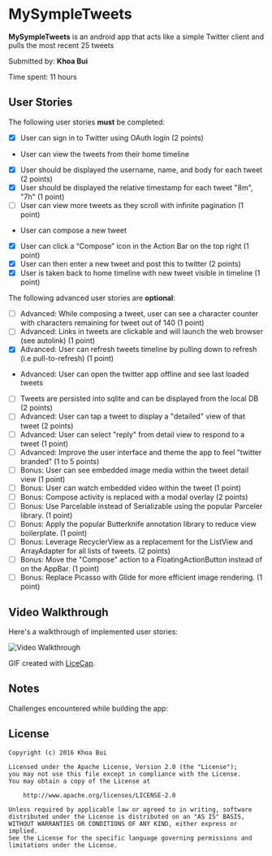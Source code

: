 # MySympleTweets

**MySympleTweets** is an android app that acts like a simple Twitter client and pulls the most recent 25 tweets

Submitted by: **Khoa Bui**

Time spent: 11 hours

## User Stories

The following user stories **must** be completed:

* [x] User can sign in to Twitter using OAuth login (2 points)
* User can view the tweets from their home timeline
* [x] User should be displayed the username, name, and body for each tweet (2 points)
* [x] User should be displayed the relative timestamp for each tweet "8m", "7h" (1 point)
* [ ] User can view more tweets as they scroll with infinite pagination (1 point)
* User can compose a new tweet
* [x] User can click a “Compose” icon in the Action Bar on the top right (1 point)
* [x] User can then enter a new tweet and post this to twitter (2 points)
* [x] User is taken back to home timeline with new tweet visible in timeline (1 point)

The following advanced user stories are **optional**:

* [ ] Advanced: While composing a tweet, user can see a character counter with characters remaining for tweet out of 140 (1 point)
* [ ] Advanced: Links in tweets are clickable and will launch the web browser (see autolink) (1 point)
* [x] Advanced: User can refresh tweets timeline by pulling down to refresh (i.e pull-to-refresh) (1 point)
* Advanced: User can open the twitter app offline and see last loaded tweets
* [ ] Tweets are persisted into sqlite and can be displayed from the local DB (2 points)
* [ ] Advanced: User can tap a tweet to display a "detailed" view of that tweet (2 points)
* [ ] Advanced: User can select "reply" from detail view to respond to a tweet (1 point)
* [ ] Advanced: Improve the user interface and theme the app to feel "twitter branded" (1 to 5 points)
* [ ] Bonus: User can see embedded image media within the tweet detail view (1 point)
* [ ] Bonus: User can watch embedded video within the tweet (1 point)
* [ ] Bonus: Compose activity is replaced with a modal overlay (2 points)
* [ ] Bonus: Use Parcelable instead of Serializable using the popular Parceler library. (1 point)
* [ ] Bonus: Apply the popular Butterknife annotation library to reduce view boilerplate. (1 point)
* [ ] Bonus: Leverage RecyclerView as a replacement for the ListView and ArrayAdapter for all lists of tweets. (2 points)
* [ ] Bonus: Move the "Compose" action to a FloatingActionButton instead of on the AppBar. (1 point)
* [ ] Bonus: Replace Picasso with Glide for more efficient image rendering. (1 point)

## Video Walkthrough 

Here's a walkthrough of implemented user stories:

<img src='http://i.imgur.com/wcScRv5.gif' title='Video Walkthrough' width='' alt='Video Walkthrough' />

GIF created with [LiceCap](http://www.cockos.com/licecap/).

## Notes

Challenges encountered while building the app:


## License

    Copyright (c) 2016 Khoa Bui

    Licensed under the Apache License, Version 2.0 (the "License");
    you may not use this file except in compliance with the License.
    You may obtain a copy of the License at

        http://www.apache.org/licenses/LICENSE-2.0

    Unless required by applicable law or agreed to in writing, software
    distributed under the License is distributed on an "AS IS" BASIS,
    WITHOUT WARRANTIES OR CONDITIONS OF ANY KIND, either express or implied.
    See the License for the specific language governing permissions and
    limitations under the License.
